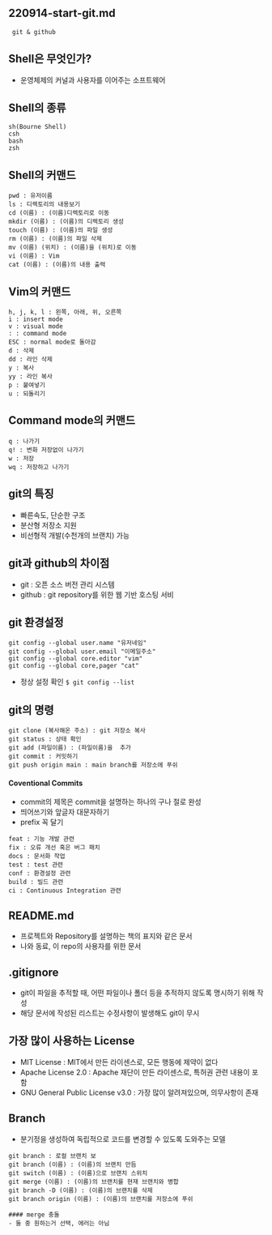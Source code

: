 ## 220914-start-git.md

` git & github`

## Shell은 무엇인가?

- 운영체제의 커널과 사용자를 이어주는 소프트웨어

## Shell의 종류

```
sh(Bourne Shell)
csh
bash
zsh
```

## Shell의 커맨드

```
pwd : 유저이름
ls : 디렉토리의 내용보기
cd (이름) : (이름)디렉토리로 이동
mkdir (이름) : (이름)의 디렉토리 생성
touch (이름) : (이름)의 파일 생성
rm (이름) : (이름)의 파일 삭제
mv (이름) (위치) : (이름)을 (위치)로 이동
vi (이름) : Vim
cat (이름) : (이름)의 내용 출력
```

## Vim의 커맨드

```
h, j, k, l : 왼쪽, 아래, 위, 오른쪽
i : insert mode
v : visual mode
: : command mode
ESC : normal mode로 돌아감
d : 삭제
dd : 라인 삭제
y : 복사
yy : 라인 복사
p : 붙여넣기
u : 되돌리기
```

## Command mode의 커맨드

```
q : 나가기
q! : 변화 저장없이 나가기
w : 저장
wq : 저장하고 나가기
```

## git의 특징

- 빠른속도, 단순한 구조
- 분산형 저장소 지원
- 비선형적 개발(수천개의 브랜치) 가능

## git과 github의 차이점

- git : 오픈 소스 버전 관리 시스템
- github : git repository를 위한 웹 기반 호스팅 서비

## git 환경설정

```
git config --global user.name "유저네임"
git config --global user.email "이메일주소"
git config --global core.editor "vim"
git config --global core,pager "cat"
```

- 정상 설정 확인
`$ git config --list`

## git의 명령

```
git clone (복사해온 주소) : git 저장소 복사
git status : 상태 확인
git add (파일이름) : (파일이름)을  추가
git commit : 커밋하기
git push origin main : main branch를 저장소에 푸쉬
```

#### Coventional Commits
- commit의 제목은 commit을 설명하는 하나의 구나 절로 완성
- 띄어쓰기와 앞글자 대문자하기
- prefix 꼭 달기

```
feat : 기능 개발 관련
fix : 오류 개선 혹은 버그 패치
docs : 문서화 작업
test : test 관련
conf : 환경설정 관련
build : 빌드 관련
ci : Continuous Integration 관련
```

## README.md

- 프로젝트와 Repository를 설명하는 책의 표지와 같은 문서
- 나와 동료, 이 repo의 사용자를 위한 문서

## .gitignore

- git이 파일을 추적할 때, 어떤 파일이나 폴더 등을 추적하지 않도록 명시하기 위해 작성
- 해당 문서에 작성된 리스트는 수정사항이 발생해도 git이 무시

## 가장 많이 사용하는 License

- MIT License : MIT에서 만든 라이센스로, 모든 행동에 제약이 없다
- Apache License 2.0 : Apache 재단이 만든 라이센스로, 특허권 관련 내용이 포함
- GNU General Public License v3.0 : 가장 많이 알려져있으며, 의무사항이 존재

## Branch

- 분기정을 생성하여 독립적으로 코드를 변경할 수 있도록 도와주는 모델

```
git branch : 로컬 브랜치 보
git branch (이름) : (이름)의 브랜치 만듬
git switch (이름) : (이름)으로 브랜치 스위치
git merge (이름) : (이름)의 브랜치를 현재 브랜치와 병합
git branch -D (이름) : (이름)의 브랜치를 삭제
git branch origin (이름) : (이름)의 브랜치를 저장소에 푸쉬

#### merge 충돌
- 둘 중 원하는거 선택, 에러는 아님
